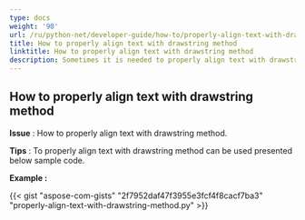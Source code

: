 ```yaml
---
type: docs
weight: '90'
url: /ru/python-net/developer-guide/how-to/properly-align-text-with-drawstring-method
title: How to properly align text with drawstring method
linktitle: How to properly align text with drawstring method
description: Sometimes it is needed to properly align text with drawstring method.
---
```


**How to properly align text with drawstring method**
-----------------------------------------

**Issue** : How to properly align text with drawstring method.

**Tips** : To properly align text with drawstring method can be used presented below sample code.

**Example :**

{{< gist "aspose-com-gists" "2f7952daf47f3955e3fcf4f8cacf7ba3" "properly-align-text-with-drawstring-method.py" >}}

